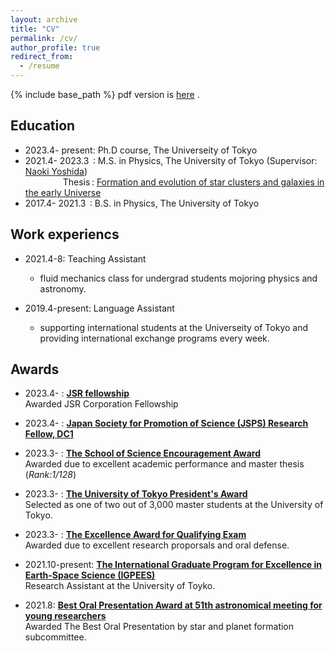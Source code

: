 ```yaml
---
layout: archive
title: "CV"
permalink: /cv/
author_profile: true
redirect_from:
  - /resume
---
```


{% include base_path %}
pdf version is [here](https://yurinanakazato.github.io/files/CV_eng.pdf) .

## Education  
* 2023.4- present: Ph.D course, The Universeity of Tokyo  
* 2021.4- 2023.3&thinsp; :  M.S. in Physics, The University of Tokyo (Supervisor: [Naoki Yoshida](http://www-utap.phys.s.u-tokyo.ac.jp/naoki.yoshida/))   
&emsp;&emsp;&emsp;&emsp; 
Thesis&thinsp;: [Formation and evolution of star clusters and galaxies in the early Universe](http://www-utap.phys.s.u-tokyo.ac.jp/Theses/M_Nakazato.pdf)
* 2017.4- 2021.3&thinsp; :  B.S. in Physics, The University of Tokyo



## Work experiencs
* 2021.4-8: Teaching Assistant
  * fluid mechanics class for undergrad students mojoring physics and astronomy.
 
* 2019.4-present: Language Assistant
  * supporting international students at the Universeity of Tokyo and providing international exchange programs every week.

## Awards  
- 2023.4- : __[JSR fellowship](https://curie.phys.s.u-tokyo.ac.jp/en/fellowship/)__  
Awarded JSR Corporation Fellowship  
- 2023.4- : __[Japan Society for Promotion of Science (JSPS) Research Fellow, DC1](https://www.jsps.go.jp/english/e-pd/index.html)__ 
- 2023.3- : __[The School of Science Encouragement Award](https://www.phys.s.u-tokyo.ac.jp/award/37776/)__   
Awarded due to excellent academic performance and master thesis (_Rank:1/128_)
- 2023.3- : __[The University of Tokyo President's Award](https://www.phys.s.u-tokyo.ac.jp/award/37776/)__  
Selected as one of two out of 3,000 master students at the University of Tokyo.
- 2023.3- : __[The Excellence Award for Qualifying Exam](https://www.s.u-tokyo.ac.jp/en/IGPEES/news/2023-01.html)__  
Awarded due to excellent research proporsals and oral defense.
- 2021.10-present: __[The International Graduate Program for Excellence in Earth-Space Science (IGPEES)](https://www.s.u-tokyo.ac.jp/en/IGPEES/index.html)__     
Research Assistant at the University of Toyko. 

- 2021.8: __[Best Oral Presentation Award at 51th astronomical meeting for young researchers](https://astro-wakate.sakura.ne.jp/ss2021/oralawards/)__     
Awarded The Best Oral Presentation by star and planet formation subcommittee. 

